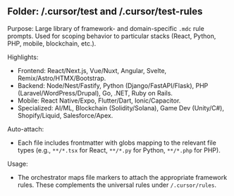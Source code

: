 ## Folder: /.cursor/test and /.cursor/test-rules

Purpose: Large library of framework- and domain-specific `.mdc` rule prompts. Used for scoping behavior to particular stacks (React, Python, PHP, mobile, blockchain, etc.).

Highlights:
- Frontend: React/Next.js, Vue/Nuxt, Angular, Svelte, Remix/Astro/HTMX/Bootstrap.
- Backend: Node/Nest/Fastify, Python (Django/FastAPI/Flask), PHP (Laravel/WordPress/Drupal), Go, .NET, Ruby on Rails.
- Mobile: React Native/Expo, Flutter/Dart, Ionic/Capacitor.
- Specialized: AI/ML, Blockchain (Solidity/Solana), Game Dev (Unity/C#), Shopify/Liquid, Salesforce/Apex.

Auto-attach:
- Each file includes frontmatter with globs mapping to the relevant file types (e.g., `**/*.tsx` for React, `**/*.py` for Python, `**/*.php` for PHP).

Usage:
- The orchestrator maps file markers to attach the appropriate framework rules. These complements the universal rules under `/.cursor/rules`.